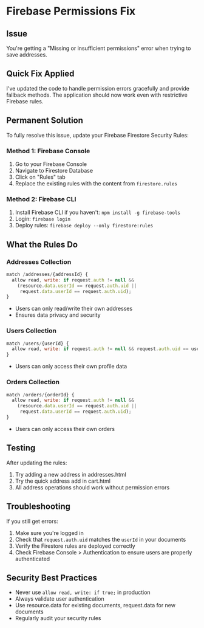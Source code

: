 # Firebase Permissions Fix

## Issue
You're getting a "Missing or insufficient permissions" error when trying to save addresses.

## Quick Fix Applied
I've updated the code to handle permission errors gracefully and provide fallback methods. The application should now work even with restrictive Firebase rules.

## Permanent Solution
To fully resolve this issue, update your Firebase Firestore Security Rules:

### Method 1: Firebase Console
1. Go to your Firebase Console
2. Navigate to Firestore Database
3. Click on "Rules" tab
4. Replace the existing rules with the content from `firestore.rules`

### Method 2: Firebase CLI
1. Install Firebase CLI if you haven't: `npm install -g firebase-tools`
2. Login: `firebase login`
3. Deploy rules: `firebase deploy --only firestore:rules`

## What the Rules Do

### Addresses Collection
```javascript
match /addresses/{addressId} {
  allow read, write: if request.auth != null &&
    (resource.data.userId == request.auth.uid ||
     request.data.userId == request.auth.uid);
}
```
- Users can only read/write their own addresses
- Ensures data privacy and security

### Users Collection
```javascript
match /users/{userId} {
  allow read, write: if request.auth != null && request.auth.uid == userId;
}
```
- Users can only access their own profile data

### Orders Collection
```javascript
match /orders/{orderId} {
  allow read, write: if request.auth != null &&
    (resource.data.userId == request.auth.uid ||
     request.data.userId == request.auth.uid);
}
```
- Users can only access their own orders

## Testing
After updating the rules:
1. Try adding a new address in addresses.html
2. Try the quick address add in cart.html
3. All address operations should work without permission errors

## Troubleshooting
If you still get errors:
1. Make sure you're logged in
2. Check that `request.auth.uid` matches the `userId` in your documents
3. Verify the Firestore rules are deployed correctly
4. Check Firebase Console > Authentication to ensure users are properly authenticated

## Security Best Practices
- Never use `allow read, write: if true;` in production
- Always validate user authentication
- Use resource.data for existing documents, request.data for new documents
- Regularly audit your security rules
